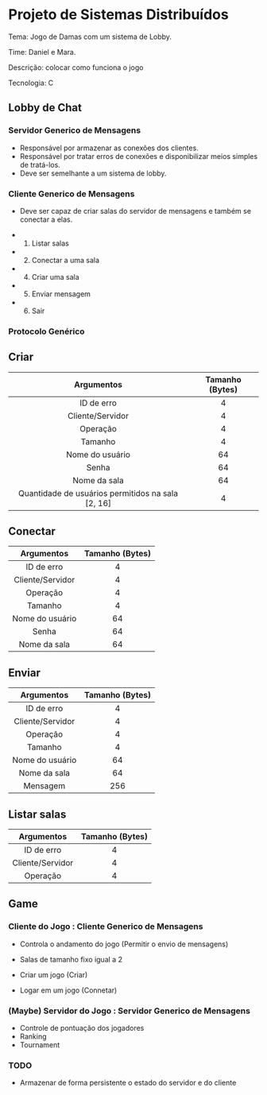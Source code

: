 
# Projeto de Sistemas Distribuídos

Tema: Jogo de Damas com um sistema de Lobby.

Time: Daniel e Mara.

Descrição: colocar como funciona o jogo

Tecnologia: C 

## Lobby de Chat

### Servidor Generico de Mensagens
  - Responsável por armazenar as conexões dos clientes.
  - Responsável por tratar erros de conexões e disponibilizar meios simples de tratá-los.
  - Deve ser semelhante a um sistema de lobby.

### Cliente Generico de Mensagens
  - Deve ser capaz de criar salas do servidor de mensagens e também se conectar a elas.

  - 1) Listar salas 
  - 2) Conectar a uma sala
  - 4) Criar uma sala
  - 5) Enviar mensagem
  - 6) Sair

### Protocolo Genérico

## **Criar**
|                     Argumentos                    | Tamanho (Bytes) |
|:-------------------------------------------------:|:---------------:|
|                     ID de erro                    |        4        |
|                  Cliente/Servidor                 |        4        |
|                      Operação                     |        4        |
|                      Tamanho                      |        4        |
|                  Nome do usuário                  |        64       |
|                       Senha                       |        64       |
|                    Nome da sala                   |        64       |
| Quantidade de usuários permitidos na sala [2, 16] |        4        |

## **Conectar**
|                     Argumentos                    | Tamanho (Bytes) |
|:-------------------------------------------------:|:---------------:|
|                     ID de erro                    |        4        |
|                  Cliente/Servidor                 |        4        |
|                      Operação                     |        4        |
|                      Tamanho                      |        4        |
|                  Nome do usuário                  |        64       |
|                       Senha                       |        64       |
|                    Nome da sala                   |        64       |

## **Enviar**
|                     Argumentos                    | Tamanho (Bytes) |
|:-------------------------------------------------:|:---------------:|
|                     ID de erro                    |        4        |
|                  Cliente/Servidor                 |        4        |
|                      Operação                     |        4        |
|                      Tamanho                      |        4        |
|                  Nome do usuário                  |        64       |
|                    Nome da sala                   |        64       |
|                      Mensagem                     |       256       |

## **Listar salas**
|                     Argumentos                    | Tamanho (Bytes) |
|:-------------------------------------------------:|:---------------:|
|                     ID de erro                    |        4        |
|                  Cliente/Servidor                 |        4        |
|                      Operação                     |        4        |

## Game

### Cliente do Jogo : Cliente Generico de Mensagens
  - Controla o andamento do jogo (Permitir o envio de mensagens)
  - Salas de tamanho fixo igual a 2

  - Criar um jogo (Criar)
  - Logar em um jogo (Connetar)

### **(Maybe)** Servidor do Jogo : Servidor Generico de Mensagens
  - Controle de pontuação dos jogadores
  - Ranking
  - Tournament

### TODO
  - Armazenar de forma persistente o estado do servidor e do cliente